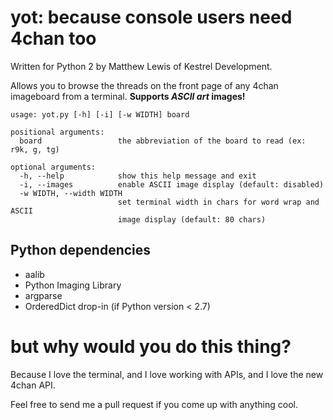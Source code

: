 yot: because console users need 4chan too
=========================================

Written for Python 2 by Matthew Lewis of Kestrel Development.

Allows you to browse the threads on the front page of any 4chan imageboard from a terminal. **Supports *ASCII art* images!**

	usage: yot.py [-h] [-i] [-w WIDTH] board

	positional arguments:
	  board                 the abbreviation of the board to read (ex: r9k, g, tg)

	optional arguments:
	  -h, --help            show this help message and exit
	  -i, --images          enable ASCII image display (default: disabled)
	  -w WIDTH, --width WIDTH
	                        set terminal width in chars for word wrap and ASCII
	                        image display (default: 80 chars)

Python dependencies
-------------------
 * aalib
 * Python Imaging Library
 * argparse
 * OrderedDict drop-in (if Python version < 2.7)

 but why would you do this thing?
 ================================

 Because I love the terminal, and I love working with APIs, and I love the new 4chan API.

 Feel free to send me a pull request if you come up with anything cool.